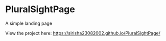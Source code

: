 # PluralSightPage
A simple landing page




View the project here: https://sirisha23082002.github.io/PluralSightPage/
